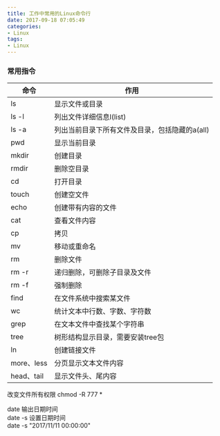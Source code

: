 ```yaml
---
title: 工作中常用的Linux命令行
date: 2017-09-18 07:05:49
categories: 
- Linux
tags: 
- Linux
---
```



<!-- more -->
### 常用指令
|命令     |     作用 |
|--------|----------|
|ls　　   |显示文件或目录|
|ls   -l |列出文件详细信息l(list)|
|ls   -a |列出当前目录下所有文件及目录，包括隐藏的a(all)|
|pwd     |显示当前目录|
|mkdir   |创建目录|
|rmdir   |删除空目录|
|cd      |打开目录|
|touch   |创建空文件|
|echo    |创建带有内容的文件|
|cat     |查看文件内容|
|cp      |拷贝|
|mv      |移动或重命名|
|rm      |删除文件|
|rm   -r |递归删除，可删除子目录及文件|
|rm   -f |强制删除|
|find    |在文件系统中搜索某文件|
|wc      |统计文本中行数、字数、字符数|
|grep    |在文本文件中查找某个字符串|
|tree    |树形结构显示目录，需要安装tree包|
|ln      |创建链接文件|
|more、less | 分页显示文本文件内容|
|head、tail |   显示文件头、尾内容|

改变文件所有权限
chmod -R 777 *

date 输出日期时间  
date -s 设置日期时间  
date -s "2017/11/11 00:00:00"


